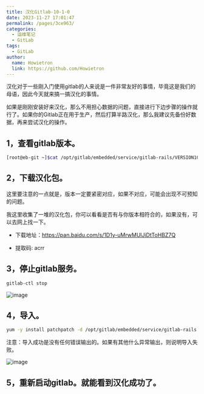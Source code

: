 ```yaml
---
title: 汉化Gitlab-10-1-0
date: 2023-11-27 17:01:47
permalink: /pages/3ce963/
categories:
  - 运维笔记
  - GitLab
tags:
  - GitLab
author: 
  name: Howietron
  link: https://github.com/Howietron
---
```

汉化对于一些刚入门使用gitlab的人来说是一件非常友好的事情，毕竟这是我们的母语，因此今天就来搞一搞汉化的事情。

如果是刚刚安装好来汉化，那么不用担心数据的问题，直接进行下边步骤的操作就行了。如果你的Gitlab正在用于生产，然后打算半路汉化，那么我建议先备份好数据，再来尝试汉化的操作。

## 1，查看gitlab版本。

```sh
[root@eb-git ~]$cat /opt/gitlab/embedded/service/gitlab-rails/VERSION10.1.0
```

## 2，下载汉化包。

这里要注意的一点就是，版本一定要紧密对应，如果不对应，可能会出现不可预知的问题。

我这里收集了一堆的汉化包，你可以看看是否有与你版本相符合的，如果没有，可以去网上找一下。

- 下载地址：https://pan.baidu.com/s/1D1y-uMrwMUlJiDtToHBZ7Q

- 提取码: acrr

## 3，停止gitlab服务。

```sh
gitlab-ctl stop
```

![image](http://t.eryajf.net/imgs/2021/09/fdcb4b97b432a60d.jpg)

## 4，导入。

```sh
yum -y install patchpatch -d /opt/gitlab/embedded/service/gitlab-rails -p1 < /root/10.2.1-zh.diff
```

注意：导入成功是没有任何错误输出的。如果有其他什么异常输出，则说明导入失败。

![image](http://t.eryajf.net/imgs/2021/09/4c664a6b6f3bc63d.jpg)

## 5，重新启动gitlab。就能看到汉化成功了。